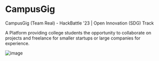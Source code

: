 # CampusGig
CampusGig (Team Real) - HackBattle '23 | Open Innovation (SDG) Track

A Platform providing college students the opportunity to collaborate on projects and freelance for 
smaller startups or large companies for experience.  

![image](https://github.com/real-vit/CampusGig/blob/c533dd64ecc5b915853312260115f727f1424762/CampusGig%20logo.png)
